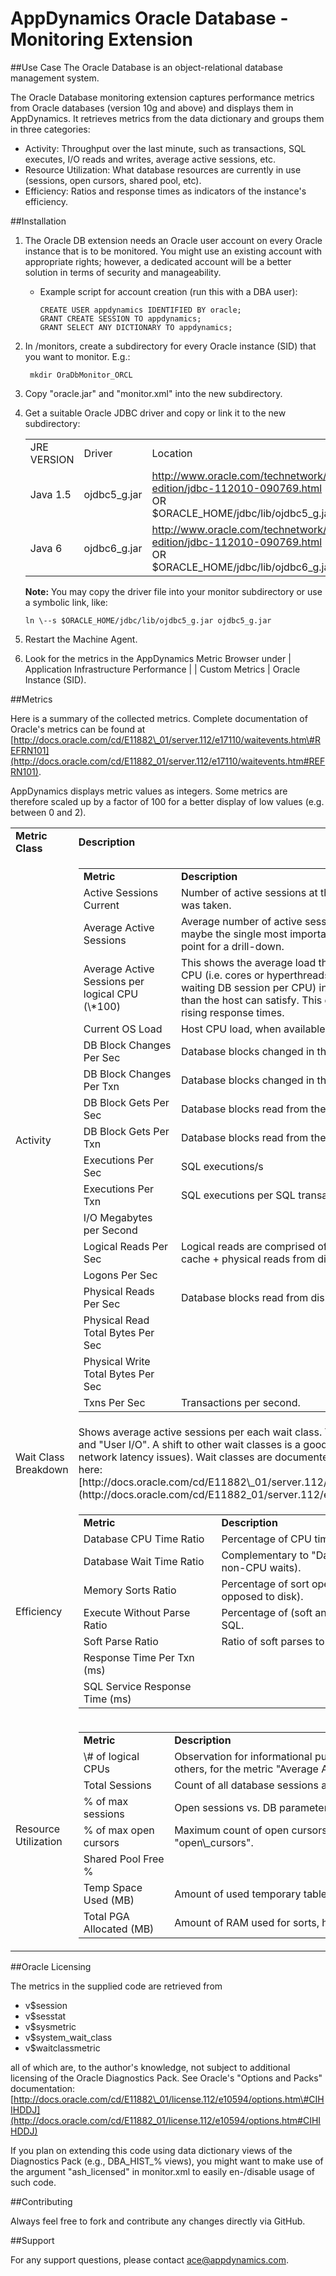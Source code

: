 # AppDynamics Oracle Database - Monitoring Extension

##Use Case
The Oracle Database is an object-relational database management system. 

The Oracle Database monitoring extension captures performance metrics from Oracle databases (version 10g and above) and displays them in AppDynamics. It retrieves metrics from the data dictionary and groups them in three categories:

-   Activity: Throughput over the last minute, such as transactions, SQL executes, I/O reads and writes, average active sessions, etc.
-   Resource Utilization: What database resources are currently in use (sessions, open cursors, shared pool, etc).
-   Efficiency: Ratios and response times as indicators of the instance's efficiency.

##Installation

1.  The Oracle DB extension needs an Oracle user account on every Oracle instance that is to be monitored. You might use an existing account with appropriate rights; however, a dedicated account will be a better solution in terms of security and manageability.
    -   Example script for account creation (run this with a DBA user):

            CREATE USER appdynamics IDENTIFIED BY oracle;
            GRANT CREATE SESSION TO appdynamics;
            GRANT SELECT ANY DICTIONARY TO appdynamics;

2.  In <machine-agent-home>/monitors, create a subdirectory for every Oracle instance (SID) that you want to monitor. E.g.:

         mkdir OraDbMonitor_ORCL 

3.  Copy "oracle.jar" and "monitor.xml" into the new subdirectory.
4.  Get a suitable Oracle JDBC driver and copy or link it to the new subdirectory:

    <table>
    <tbody>
    <tr class="odd">
    <td align="left">JRE VERSION</td>
    <td align="left">Driver</td>
    <td align="left">Location</td>
    </tr>
    <tr class="even">
    <td align="left">Java 1.5</td>
    <td align="left">ojdbc5_g.jar</td>
    <td align="left"><a href="http://www.oracle.com/technetwork/database/enterprise-edition/jdbc-112010-090769.html">http://www.oracle.com/technetwork/database/enterprise-edition/jdbc-112010-090769.html</a><br /> OR <br /> $ORACLE_HOME/jdbc/lib/ojdbc5_g.jar</td>
    </tr>
    <tr class="odd">
    <td align="left">Java 6</td>
    <td align="left">ojdbc6_g.jar</td>
    <td align="left"><a href="http://www.oracle.com/technetwork/database/enterprise-edition/jdbc-112010-090769.html">http://www.oracle.com/technetwork/database/enterprise-edition/jdbc-112010-090769.html</a><br /> OR <br /> $ORACLE_HOME/jdbc/lib/ojdbc6_g.jar <br /></td>
    </tr>
    </tbody>
    </table>

    **Note:**  You may copy the driver file into your monitor subdirectory or use a symbolic link, like:

        ln \--s $ORACLE_HOME/jdbc/lib/ojdbc5_g.jar ojdbc5_g.jar

5.  Restart the Machine Agent.
6.  Look for the metrics in the AppDynamics Metric Browser under | Application Infrastructure Performance  | <Tier> | Custom Metrics | Oracle Instance (SID).

##Metrics

Here is a summary of the collected metrics. Complete documentation of Oracle's metrics can be found at [http://docs.oracle.com/cd/E11882\_01/server.112/e17110/waitevents.htm\#REFRN101](http://docs.oracle.com/cd/E11882_01/server.112/e17110/waitevents.htm#REFRN101).

AppDynamics displays metric values as integers. Some metrics are therefore scaled up by a factor of 100 for a better display of low values (e.g. between 0 and 2).

<table>
<tr><td><strong>Metric Class</strong></td><td><strong>Description</strong></td>

<tr>
<td>Activity</td>
<td>

  <table>
    <tr><td><strong>Metric</strong></td><td><strong>Description</strong></td>
    <tr><td>Active Sessions Current</td><td>Number of active sessions at the point in time when the snapshot was taken.</td></tr>
    <tr><td>Average Active Sessions</td><td>Average number of active sessions within the last 60 s. This is maybe the single most important DB load metric and a good starting point for a drill-down.</td></tr>
    <tr><td>Average Active Sessions per logical CPU (\*100)</td><td>This shows the average load the database imposes on each logical CPU (i.e. cores or hyperthreads). Values above 100 (more than 1 waiting DB session per CPU) indicate a higher demand for resources than the host can satisfy. This often marks the beginning of quickly rising response times.</td></tr>
    <tr><td>Current OS Load</td><td>Host CPU load, when available.</td></tr>
    <tr><td> DB Block Changes Per Sec</td><td>Database blocks changed in the buffer cache.</td></tr>
    <tr><td>DB Block Changes Per Txn</td><td>Database blocks changed in the buffer cache per SQL transaction.</td></tr>
    <tr><td>DB Block Gets Per Sec</td><td>Database blocks read from the buffer cache.</td></tr>
    <tr><td>DB Block Gets Per Txn</td><td>Database blocks read from the buffer cache per SQL transaction.</td></tr>
    <tr><td>Executions Per Sec</td><td>SQL executions/s</td></tr>
    <tr><td>Executions Per Txn</td><td>SQL executions per SQL transaction.</td></tr>
    <tr><td>I/O Megabytes per Second</td> <td></td></tr>
    <tr><td>Logical Reads Per Sec</td><td>Logical reads are comprised of database block reads from the buffer cache + physical reads from disk.</td></tr>
    <tr><td>Logons Per Sec</td> <td></td></tr>
    <tr><td>Physical Reads Per Sec</td><td>Database blocks read from disk.</td></tr>
    <tr><td>Physical Read Total Bytes Per Sec</td> <td></td></tr>
    <tr><td>Physical Write Total Bytes Per Sec</td> <td></td></tr>
    <tr><td>Txns Per Sec</td><td>Transactions per second.</td> <td></td></tr>
  </table>
  
</td>
</tr>

<tr>
<td>Wait Class Breakdown <a name = "waitclassbreakdown"></a></td>
<td>Shows average active sessions per each wait class. Typically, the top wait classes are "CPU" and "User I/O". A shift to other wait classes is a good pointer for further   nvestigation (e.g., of network latency issues). Wait classes are documented in the Oracle Database Reference. See here: [http://docs.oracle.com/cd/E11882\_01/server.112/e17110/waitevents001.htm\#BGGHJGII](http://docs.oracle.com/cd/E11882_01/server.112/e17110/waitevents001.htm#BGGHJGII)</td>
</tr>


<tr>
  <td>Efficiency<a name = "efficiency"></a></td>
  <td>
  
   <table>
    <tr><td><strong>Metric</strong></td><td><strong>Description</strong></td></tr>
    <tr><td>Database CPU Time Ratio</td><td>Percentage of CPU time against all database time.</td></tr>
    <tr><td>Database Wait Time Ratio</td><td>Complementary to "Database CPU Time Ratio" (percentage of non-CPU waits).</td></tr>
    <tr><td>Memory Sorts Ratio</td><td>Percentage of sort operations that were done in RAM (as opposed to disk).</td></tr>
    <tr><td>Execute Without Parse Ratio</td><td>Percentage of (soft and hard) parsed SQL against all executed SQL.</td></tr>
    <tr><td>Soft Parse Ratio</td><td>Ratio of soft parses to hard parses.</td></tr>
    <tr><td>Response Time Per Txn (ms)</td> <td></td></tr>
    <tr><td>SQL Service Response Time (ms) <td></td> </tr>
   </table>
    
  </td>
</tr>

<tr><td>Resource Utilization<a name="resourceutilization"></a></td>
<td>

   <table>
    <tr><td><strong>Metric</strong></td><td><strong>Description</strong></td></tr>
    <tr><td> \# of logical CPUs</td><td>Observation for informational purpose. This count is used, among others, for the metric "Average Active Sessions per logical CPU".</td>
    <tr><td>Total Sessions</td><td>Count of all database sessions at the time the snapshot was taken.</td>
    <tr><td>% of max sessions</td><td>Open sessions vs. DB parameter "sessions".</td>
    <tr><td>% of max open cursors</td><td>Maximum count of open cursors in a session vs. DB parameter "open\_cursors".</td>
    <tr><td>Shared Pool Free %</td> <td></td>
    <tr><td>Temp Space Used (MB)</td><td>Amount of used temporary tablespace.</td>
    <tr><td>Total PGA Allocated (MB)</td><td>Amount of RAM used for sorts, hashes and the like.
  </table>
  </td>
</tr>

</table>

##Oracle Licensing

The metrics in the supplied code are retrieved from

-   v\$session
-   v\$sesstat
-   v\$sysmetric
-   v\$system\_wait\_class
-   v\$waitclassmetric

all of which are, to the author's knowledge, not subject to additional
licensing of the Oracle Diagnostics Pack. See Oracle's "Options and
Packs" documentation:
[http://docs.oracle.com/cd/E11882\_01/license.112/e10594/options.htm\#CIHIHDDJ](http://docs.oracle.com/cd/E11882_01/license.112/e10594/options.htm#CIHIHDDJ)

If you plan on extending this code using data dictionary views of the
Diagnostics Pack (e.g., DBA\_HIST\_% views), you might want to make use
of the argument "ash\_licensed" in monitor.xml to easily en-/disable
usage of such code.
 


##Contributing

Always feel free to fork and contribute any changes directly via GitHub.


##Support

For any support questions, please contact ace@appdynamics.com.
